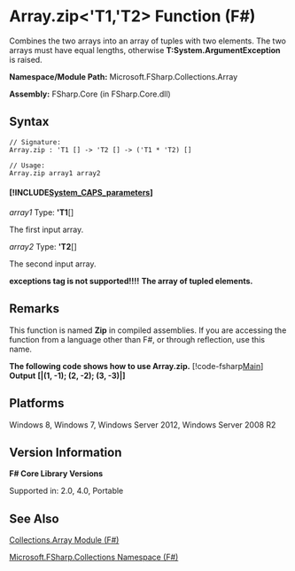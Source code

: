 # Array.zip<'T1,'T2> Function (F#)

Combines the two arrays into an array of tuples with two elements. The two arrays must have equal lengths, otherwise **T:System.ArgumentException** is raised.

**Namespace/Module Path:** Microsoft.FSharp.Collections.Array

**Assembly:** FSharp.Core (in FSharp.Core.dll)


## Syntax

```
// Signature:
Array.zip : 'T1 [] -> 'T2 [] -> ('T1 * 'T2) []

// Usage:
Array.zip array1 array2
```

#### [!INCLUDE[System_CAPS_parameters](//System/Token/System_CAPS_parameters_md.md)]
*array1*
Type: **'T1**[[]](http://msdn.microsoft.com/en-us/library/def20292-9aae-4596-9275-b94e594f8493)


The first input array.


*array2*
Type: **'T2**[[]](http://msdn.microsoft.com/en-us/library/def20292-9aae-4596-9275-b94e594f8493)


The second input array.



**exceptions tag is not supported!!!!**
**The array of tupled elements.**
## Remarks
This function is named **Zip** in compiled assemblies. If you are accessing the function from a language other than F#, or through reflection, use this name.

**The following code shows how to use Array.zip.**
[!code-fsharp[Main](snippets/fsarrays/snippet72.fs)]
**Output**
**[|(1, -1); (2, -2); (3, -3)|]**
## Platforms
Windows 8, Windows 7, Windows Server 2012, Windows Server 2008 R2


## Version Information
**F# Core Library Versions**

Supported in: 2.0, 4.0, Portable




## See Also
[Collections.Array Module &#40;F&#35;&#41;](Collections.Array+Module+%28FSharp%29.md)

[Microsoft.FSharp.Collections Namespace &#40;F&#35;&#41;](Microsoft.FSharp.Collections+Namespace+%28FSharp%29.md)

